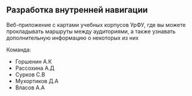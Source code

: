## Разработка внутренней навигации
Веб-приложение с картами учебных корпусов УрФУ, где вы можете прокладывать маршруты между аудиториями, а также узнавать дополнительную информацию о некоторых из них

Команда:
* Горшенин А.К
* Рассохина А.Д
* Сурков С.В
* Мухортиков Д.А
* Власов А.А
